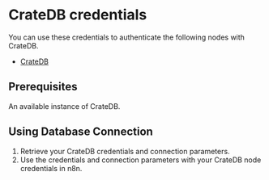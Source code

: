 # CrateDB credentials

You can use these credentials to authenticate the following nodes with CrateDB.

- [CrateDB](/integrations/builtin/app-nodes/n8n-nodes-base.cratedb/)

## Prerequisites

An available instance of CrateDB. 

## Using Database Connection

1. Retrieve your CrateDB credentials and connection parameters.
2. Use the credentials and connection parameters with your CrateDB node credentials in n8n.
